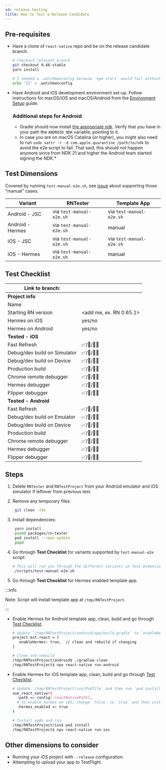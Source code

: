 ```yaml
---
id: release-testing
title: How to Test a Release Candidate
---
```


## Pre-requisites

- Have a clone of `react-native` repo and be on the release candidate branch.

  ```bash
  # Checkout relevant branch
  git checkout 0.66-stable
  yarn install

  # I needed a .watchmanconfig because `npm start` would fail without it.
  echo '{}' > .watchmanconfig
  ```

- Have Android and iOS development environment set-up. Follow instructions for macOS/iOS and macOS/Android from the [Environment Setup](/docs/environment-setup) guide.

  ### Additional steps for Android

  - Gradle should now install [the appropriate ndk](https://github.com/facebook/react-native/blob/31b64c2615f8af547b68aa6ccaaa244b9c5d3932/template/android/build.gradle#L9). Verify that you have in your path the `ANDROID_NDK` variable, pointing to it.
  - In case you are on macOS Catalina (or higher), you might also need to run `sudo xattr -r -d com.apple.quarantine /path/to/ndk` to avoid the e2e script to fail. That said, this should not happen anymore since from NDK 21 and higher the Android team started signing the NDK.\*

## Test Dimensions

Covered by running `test-manual-e2e.sh`, see [issue](https://github.com/facebook/react-native/issues/33015) about supporting those "manual" cases.

| Variant          | RNTester                 | Template App             |
| ---------------- | ------------------------ | ------------------------ |
| Android - JSC    | via `test-manual-e2e.sh` | via `test-manual-e2e.sh` |
| Android - Hermes | via `test-manual-e2e.sh` | manual                   |
| iOS - JSC        | via `test-manual-e2e.sh` | via `test-manual-e2e.sh` |
| iOS - Hermes     | via `test-manual-e2e.sh` | manual                   |

## Test Checklist

| Link to branch:              |                         |
| ---------------------------- | :---------------------- |
| **Project info**             |                         |
| Name                         |                         |
| Starting RN version          | <add me, ex. RN 0.65.1> |
| Hermes on iOS                | yes/no                  |
| Hermes on Android            | yes/no                  |
| **Tested - iOS**             |                         |
| Fast Refresh                 | ✅/🚨/🙅‍♂️                |
| Debug/dev build on Simulator | ✅/🚨/🙅‍♂️                |
| Debug/dev build on Device    | ✅/🚨/🙅‍♂️                |
| Production build             | ✅/🚨/🙅‍♂️                |
| Chrome remote debugger       | ✅/🚨/🙅‍♂️                |
| Hermes debugger              | ✅/🚨/🙅‍♂️                |
| Flipper debugger             | ✅/🚨/🙅‍♂️                |
| **Tested - Android**         |                         |
| Fast Refresh                 | ✅/🚨/🙅‍♂️                |
| Debug/dev build on Emulator  | ✅/🚨/🙅‍♂️                |
| Debug/dev build on Device    | ✅/🚨/🙅‍♂️                |
| Production build             | ✅/🚨/🙅‍♂️                |
| Chrome remote debugger       | ✅/🚨/🙅‍♂️                |
| Hermes debugger              | ✅/🚨/🙅‍♂️                |
| Flipper debugger             | ✅/🚨/🙅‍♂️                |

## Steps

1. Delete `RNTester` and `RNTestProject` from your Android emulator and iOS simulator if leftover from previous test.
2. Remove any temporary files:

   ```bash
    git clean -fdx
   ```

3. Install dependencies:

   ```bash
    yarn install
    pushd packages/rn-tester
    pod install --repo-update
    popd
   ```

4. Go through **Test Checklist** for variants supported by `test-manual-e2e` script:

   ```bash
   # This will run you through the different variants in Test Dimensions table
   ./scripts/test-manual-e2e.sh
   ```

5. Go through **Test Checklist** for Hermes enabled template app.

:::info

Note: Script will install template app at `/tmp/RNTestProject`.

:::

- Enable Hermes for Android template app, clean, build and go through [Test Checklist](#test-checklist).

  ```bash
  # Update `/tmp/RNTestProject/android/app/build.gradle` to `enableHermes`
  project.ext.react = [
     enableHermes: true,  // clean and rebuild if changing
  ]

  # Clean and rebuild
  /tmp/RNTestProject/android$ ./gradlew clean
  /tmp/RNTestProject$ npx react-native run-android
  ```

- Enable Hermes for iOS template app, clean, build and go through [Test Checklist](#test-checklist).

  ```bash
  # Update `/tmp/RNTestProject/ios/Podfile` and then run `pod install`
  use_react_native!(
    :path => config[:reactNativePath],
    # to enable hermes on iOS, change `false` to `true` and then install pods
    :hermes_enabled => true
  )

  # Install pods and run
  /tmp/RNTestProject/ios$ pod install
  /tmp/RNTestProject$ npx react-native run-ios
  ```

## Other dimensions to consider

- Running your iOS project with `--release` configuration.
- Attempting to upload your app to TestFlight.
